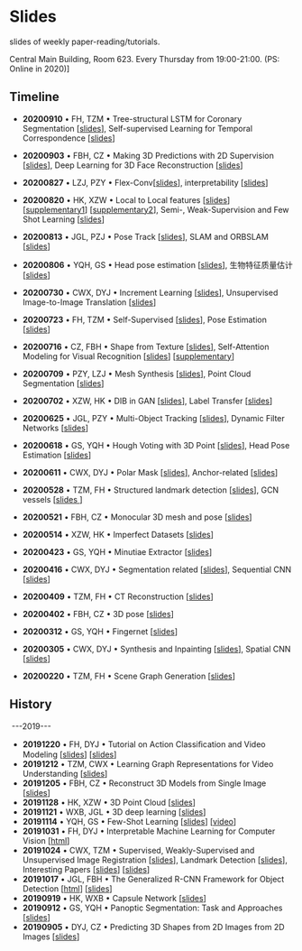 # Slides

slides of weekly paper-reading/tutorials.

Central Main Building, Room 623. Every Thursday from 19:00-21:00.  (PS: Online in 2020)]



## Timeline

- **20200910** &bull; FH, TZM &bull; Tree-structural LSTM for Coronary Segmentation [[slides](2020/09/0910-tree_structural_coronary_segmentation.pdf)], Self-supervised Learning for Temporal Correspondence [[slides](2020/09/0910-Self-supervised_Learning_for_Temporal_Correspondence_20200910.pdf)] 

- **20200903** &bull; FBH, CZ &bull; Making 3D Predictions with 2D Supervision [[slides](2020/09/0903-Making_3D_Predictions_with_2D_Supervision.pdf)], Deep Learning for 3D Face Reconstruction [[slides](2020/09/0903-Deep_Learning_for_3D_Face_Reconstruction.pdf)] 
- **20200827** &bull; LZJ, PZY &bull; Flex-Conv[[slides](2020/08/0827-flexconv.pdf)], interpretability [[slides](2020/08/20200827-interpretability.pdf)] 

- **20200820** &bull; HK, XZW &bull; Local to Local features [[slides](2020/08/20200820-Intro-to-local-features.pdf)] [[supplementary1](2020/08/20200820-discriminative_patches.pdf)] [[supplementary2](2020/08/20200820-modern_full_pipeline.pdf)], Semi-, Weak-Supervision and Few Shot Learning [[slides](2020/08/20200820-Semi-supervision_weak_supervision_and_few_shot.pdf)] 

- **20200813** &bull; JGL, PZJ &bull; Pose Track [[slides](2020/08/20200813-posetrack.pdf)], SLAM and ORBSLAM [[slides](2020/08/20200813-SLAM_ORBSLAM.pdf)] 

- **20200806** &bull; YQH, GS &bull; Head pose estimation [[slides](2020/08/20200806-Head_pose_estimation2.pdf)], 生物特征质量估计 [[slides](2020/08/20200806-生物特征质量估计.pdf)] 

- **20200730** &bull; CWX, DYJ &bull; Increment Learning [[slides](2020/07/20200730_increment-learning.pdf)], Unsupervised Image-to-Image Translation [[slides](2020/07/20200730_unsupervised-image-to-image-translation.pdf)] 

- **20200723** &bull; FH, TZM &bull; Self-Supervised [[slides](2020/07/0723_Self-Supervised.pdf)], Pose Estimation [[slides](2020/07/0723-单人姿态估计.pdf)] 

- **20200716** &bull; CZ, FBH &bull; Shape from Texture [[slides](2020/07/20200716_ShapeFromTexture.pdf)], Self-Attention Modeling for Visual Recognition [[slides](2020/07/20200716_Self-AttentionModelingForVisualRecognition.pdf)] [[supplementary](2020/07/20200716_Self-AttentionModelingForVisualRecognition_Supplementary.pdf)] 

- **20200709** &bull; PZY, LZJ &bull; Mesh Synthesis [[slides](2020/07/20200709_mesh.pdf)], Point Cloud Segmentation [[slides](2020/07/20200709_PointCloudSegmentation.pdf)] 
- **20200702** &bull; XZW, HK &bull; DIB in GAN [[slides](2020/07/0702-PaperRead-Deep_Information_Bottleneck.pdf)], Label Transfer [[slides](2020/07/0702-label_transfer.pdf)] 
- **20200625** &bull; JGL, PZY &bull; Multi-Object Tracking [[slides](2020/06/20200625_Multi-Object-Tracking.pdf)], Dynamic Filter Networks [[slides](2020/06/20200625_dynamic-filter-networks.pdf)] 
- **20200618** &bull; GS, YQH &bull; Hough Voting with 3D Point [[slides](2020/06/20200618_HoughVotingwith3Dpoint.pdf)], Head Pose Estimation [[slides](2020/06/20200618_HeadPoseEstimation.pdf)] 
- **20200611** &bull; CWX, DYJ &bull; Polar Mask [[slides](2020/06/文献分享0611.pdf)], Anchor-related [[slides](2020/06/20200611_Anchor-related.pdf)] 
- **20200528** &bull; TZM, FH &bull; Structured landmark detection [[slides](2020/05/文献分享5.28.pdf)], GCN vessels [[slides ](2020/05/20200528_方辉_GCN-vessel.pdf)] 
- **20200521** &bull; FBH, CZ &bull; Monocular 3D mesh and pose [[slides](2020/05/文献20200521.pdf)] 
- **20200514** &bull; XZW, HK &bull; Imperfect Datasets [[slides](2020/05/20200514-ImperfectDatasets.pdf)] 
- **20200423** &bull; GS, YQH &bull; Minutiae Extractor [[slides](2020/04/0423Nguyen_ICB18_present.pdf)] 
- **20200416** &bull; CWX, DYJ &bull; Segmentation related [[slides](2020/04/文献分享0416.pdf)], Sequential CNN [[slides](2020/04/20200416_Sequential_CNN.pdf)] 
- **20200409** &bull; TZM, FH &bull; CT Reconstruction [[slides](2020/04/文献分享4.9.pdf)] 
- **20200402** &bull; FBH, CZ &bull; 3D pose [[slides](2020/04/文献20200402.pdf)] 
- **20200312** &bull; GS, YQH &bull; Fingernet [[slides](2020/03/0312FingerNet_presentation.pdf)] 
- **20200305** &bull; CWX, DYJ &bull; Synthesis and Inpainting [[slides](2020/03/文献分享0305.pdf)], Spatial CNN [[slides](2020/05/20200305_Spatial_CNN.pdf)] 
- **20200220** &bull; TZM, FH &bull; Scene Graph Generation [[slides](2020/02/文献分享2.20-cvpr-2019-tutorial.pdf)] 



## History

​	---2019---

- **20191220** &bull; FH, DYJ &bull; Tutorial on Action Classiﬁcation and Video Modeling [[slides](2019/12/20191220-Action_ClsDet_Tutorial_CVPR19.pdf)] [[slides](2019/12/20191220-LT_tutorial1.pdf)] 
- **20191212** &bull; TZM, CWX &bull; Learning Graph Representations for Video Understanding [[slides](2019/12/20191212-cvpr19-graph_tutorial_xiaolong.pdf)] 
- **20191205** &bull; FBH, CZ &bull; Reconstruct 3D Models from Single Image [[slides](2019/12/20191205-structure-detection.pdf)] 
- **20191128** &bull; HK, XZW &bull; 3D Point Cloud [[slides](2019/11/20191128-pointcloud.pdf)] 
- **20191121** &bull; WXB, JGL &bull; 3D deep learning [[slides](2019/11/1121_iccv19_3ddl_tutorial_online_version.pdf)] 
- **20191114** &bull; YQH, GS &bull; Few-Shot Learning [[slides](2019/11/1114_iccv19_SwerskyFewShotLearning.pdf)] [[video](https://www.bilibili.com/video/av35559022?t=1260)] 
- **20191031** &bull; FH, DYJ &bull; Interpretable Machine Learning for Computer Vision [[html](https://interpretablevision.github.io/index_cvpr2018.html)] 
- **20191024** &bull; CWX, TZM &bull; Supervised, Weakly-Supervised and Unsupervised Image Registration [[slides](2019/10/1024_Learn2Reg2019_Supervised_YipengHu.pdf)], Landmark Detection [[slides](2019/10/1024_landmark_detection.pdf)], Interesting Papers [[slides](2019/10/1024_intereting_paper.pdf)] [[slides](2019/10/1024-Learn2Reg-TomVercauteren.pdf)] 
- **20191017** &bull; JGL, FBH &bull; The Generalized R-CNN Framework for Object Detection [[html](http://feichtenhofer.github.io/cvpr2019-recognition-tutorial/)] [[slides](2019/10/1017_cvpr2019_tutorial_ross_girshick.pdf)] 
- **20190919** &bull; HK, WXB &bull; Capsule Network [[slides](2019/09/0919_capsule_network_mine.pdf)] 
- **20190912** &bull; GS, YQH &bull; Panoptic Segmentation: Task and Approaches [[slides](2019/09/0912_cvpr19_tutorial_alexander_kirillov.pdf)] 
- **20190905** &bull; DYJ, CZ &bull; Predicting 3D Shapes from 2D Images from 2D Images [[slides](2019/09/0905_cvpr19-Predicting_3D_Shapes_from_2D_Images_from_2D_Images.pdf)] 

